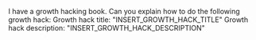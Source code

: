 I have a growth hacking book. Can you explain how to do the following growth hack: Growth hack title: "INSERT_GROWTH_HACK_TITLE" Growth hack description: "INSERT_GROWTH_HACK_DESCRIPTION"